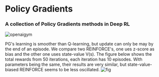 # Policy Gradients
### A collection of Policy Gradients methods in Deep RL


![openaigym](https://user-images.githubusercontent.com/53110326/81946457-f3702b80-9631-11ea-9afd-064e8b7a1ff3.gif)


PG's learning is smoother than Q-learning, but update can only be may by the end of an episode. We compare two REINFORCE's, one ues z-score as bias and the other one uses state-value V(s). The figure below shows the total rewards from 50 iterations, each iteration has 10 episodes. With parameters being the same, their results are very similar, but state-value-biased REINFORCE seems to be less oscillated. 
![fig](https://user-images.githubusercontent.com/53110326/82118978-34407f80-97ad-11ea-9582-c2ab63257b23.png)
